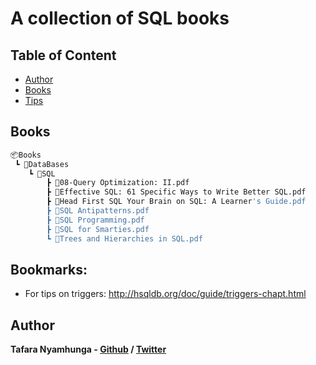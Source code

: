 # A collection of SQL books

## Table of Content

* [Author](#author)
* [Books](#books)
* [Tips](#bookmarks)

## Books

```bash
📦Books
 ┗ 📂DataBases
    ┗ 📂SQL
        ┣ 📜08-Query Optimization: II.pdf
        ┣ 📜Effective SQL: 61 Specific Ways to Write Better SQL.pdf
        ┣ 📜Head First SQL Your Brain on SQL: A Learner's Guide.pdf
        ┣ 📜SQL Antipatterns.pdf
        ┣ 📜SQL Programming.pdf
        ┣ 📜SQL for Smarties.pdf
        ┗ 📜Trees and Hierarchies in SQL.pdf
```

## Bookmarks:

* For tips on triggers: http://hsqldb.org/doc/guide/triggers-chapt.html

## Author

**Tafara Nyamhunga  - [Github](https://github.com/tafara-n) / [Twitter](https://twitter.com/tafaranyamhunga)**
